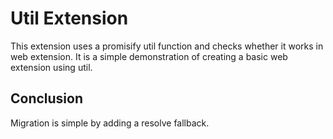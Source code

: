 # Util Extension

This extension uses a promisify util function and checks whether it works
in web extension.
It is a simple demonstration of creating a basic web extension using util.

## Conclusion

Migration is simple by adding a resolve fallback.
